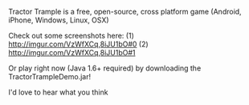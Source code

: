Tractor Trample is a free, open-source, cross platform game (Android, iPhone, Windows, Linux, OSX)

Check out some screenshots here:
(1) http://imgur.com/VzWfXCq,8iJU1bO#0
(2) http://imgur.com/VzWfXCq,8iJU1bO#1

Or play right now (Java 1.6+ required) by downloading the TractorTrampleDemo.jar!


I'd love to hear what you think